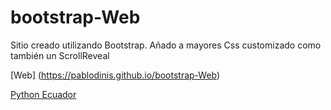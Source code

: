 # bootstrap-Web

Sitio creado utilizando Bootstrap. Añado a mayores Css customizado como también un ScrollReveal


[Web] (https://pablodinis.github.io/bootstrap-Web)

[Python Ecuador](https://python.ec/)
